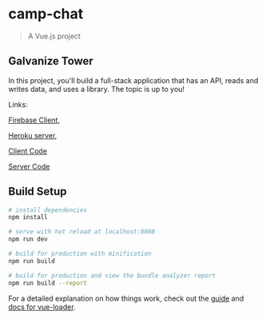 # camp-chat

> A Vue.js project

## Galvanize Tower

In this project, you'll build a full-stack application that has an API, reads and writes data, and uses a library. The topic is up to you!

Links:

[Firebase Client](https://tower-client.firebaseapp.com/),

[Heroku server](https://g-tower-server.herokuapp.com/api/player),

[Client Code](https://github.com/cwbjr/gTower-client)

[Server Code](https://github.com/cwbjr/gTower-server/tree/master)


## Build Setup

``` bash
# install dependencies
npm install

# serve with hot reload at localhost:8080
npm run dev

# build for production with minification
npm run build

# build for production and view the bundle analyzer report
npm run build --report
```

For a detailed explanation on how things work, check out the [guide](http://vuejs-templates.github.io/webpack/) and [docs for vue-loader](http://vuejs.github.io/vue-loader).
